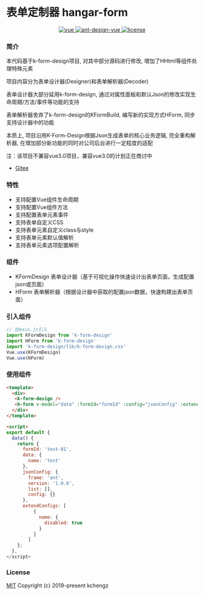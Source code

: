 # 表单定制器 hangar-form

<p align="center">
  <a href="https://github.com/vuejs/vue">
    <img src="https://img.shields.io/badge/vue-2.6.10-brightgreen.svg" alt="vue">
  </a>
  <a href="https://github.com/vueComponent/ant-design-vue">
    <img src="https://img.shields.io/badge/Ant%20Design%20Vue-1.7.6-blue" alt="ant-design-vue">
  </a>
  <a href="https://github.com/Houtaroy/k-form-design/blob/master/LICENSE">
    <img src="https://img.shields.io/github/license/mashape/apistatus.svg" alt="license">
  </a>
</p>

### 简介

本代码基于k-form-design项目, 对其中部分源码进行修改, 增加了HHtml等组件处理特殊元素

项目内容分为表单设计器(Designer)和表单解析器(Decoder)

表单设计器大部分延用k-form-design, 通过对属性面板和默认Json的修改实现生命周期/方法/事件等功能的支持

表单解析器舍弃了k-form-design的KFormBuild, 编写新的实现方式HForm, 同步支持设计器中的功能

本质上, 项目沿用K-Form-Design根据Json生成表单的核心业务逻辑, 完全重构解析器, 在增加部分新功能的同时对公司后台进行一定程度的适配

注：该项目不兼容vue3.0项目，兼容vue3.0的计划正在商讨中

- [Gitee](https://gitee.com/houtaroy/k-form-design)

### 特性

- 支持配置Vue组件生命周期
- 支持配置Vue组件方法
- 支持配置表单元素事件
- 支持表单自定义CSS
- 支持表单元素自定义class与style
- 支持表单元素默认值解析
- 支持表单元素选项配置解析

### 组件

- KFormDesign 表单设计器（基于可视化操作快速设计出表单页面，生成配置json或页面）
- HForm 表单解析器（根据设计器中获取的配置json数据，快速构建出表单页面）

### 引入组件

``` javascript
// 在main.js引入
import KFormDesign from 'k-form-design'
import HForm from 'k-form-design'
import 'k-form-design/lib/k-form-design.css'
Vue.use(KFormDesign)
Vue.use(HForm)
```

### 使用组件

```html
<template>
  <div>
   <k-form-design />
   <h-form v-model="data" :formId="formId" :config="jsonConfig" :extendConfigs="extendConfigs">
  </div>
</template>

<script>
export default {
  data() {
    return {
      formId: 'test-01',
      data: {
        name: 'test'
      },
      jsonConfig: {
        frame: 'ant',
        version: '1.0.0',
        list: [],
        config: {}
      },
      extendConfigs: [
          {
            name: {
              disabled: true
            }
          }
        ]
    };
  },
</script>
```

### License
[MIT](https://github.com/Houtaroy/k-form-design/blob/master/LICENSE)
Copyright (c) 2019-present kchengz